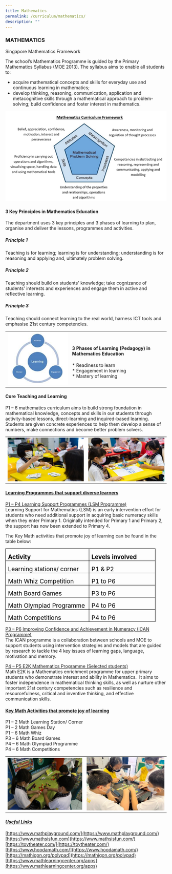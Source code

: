 ```yaml
---
title: Mathematics
permalink: /curriculum/mathematics/
description: ""
---
```

### MATHEMATICS

Singapore Mathematics Framework  

The school’s Mathematics Programme is guided by the Primary Mathematics Syllabus (MOE 2013). The syllabus aims to enable all students to:&nbsp;

*   acquire mathematical concepts and skills for everyday use and continuous learning in mathematics;
*   develop thinking, reasoning, communication, application and metacognitive skills through a mathematical approach to problem-solving; build confidence and foster interest in mathematics.

![](/images/5%20(7).jpg) 

#### 3 Key Principles in Mathematics Education

The department uses 3 key principles and 3 phases of learning to plan, organise and deliver the lessons, programmes and activities.

##### Principle 1

Teaching is for learning; learning is for understanding; understanding is for reasoning and applying and, ultimately problem solving.

##### Principle 2

Teaching should build on students' knowledge; take cognizance of students' interests and experiences and engage them in active and reflective learning.

##### Principle 3

Teaching should connect learning to the real world, harness ICT tools and emphasise 21st century competencies.

<table>
	<tbody><tr>
		<td width="40%">
			<img src="/images/2%20(13).jpg">
		</td>
		<td>
			<h4>3 Phases of Learning (Pedagogy) in Mathematics Education  </h4>
			*   Readiness to learn <br>
			*   Engagement in learning <br>
			*   Mastery of learning <br>
		</td>
	</tr>
</tbody></table>

#### Core Teaching and Learning

P1 – 6 mathematics curriculum aims to build strong foundation in mathematical knowledge, concepts and skills in our students through activity-based lessons, direct-learning and inquired-based learning.&nbsp; Students are given concrete experiences to help them develop a sense of numbers, make connections and become better problem solvers.&nbsp;&nbsp;

<table>
	<tbody><tr>
		<td>
			<img src="/images/1%20(11).jpg">
		</td>
		<td>  
			<img src="/images/2%20(12).jpg">
		</td>
	</tr>
</tbody></table>
  
#### <u>Learning Programmes that support diverse learners</u>

<u>P1 – P4 Learning Support Programmes (LSM Programme)</u> <br>
        Learning Support for Mathematics (LSM) is an early intervention effort for students who need additional support in acquiring basic numeracy skills when they enter Primary 1. Originally intended for Primary 1 and Primary 2, the support has now been extended to Primary 4.&nbsp;
				

The Key Math activities that promote joy of learning can be found in the table below:


<table style="border-collapse:collapse;border:none;mso-border-alt:solid windowtext .5pt;
 mso-yfti-tbllook:1184;mso-padding-alt:0in 5.4pt 0in 5.4pt" cellpadding="0" cellspacing="0" border="1" class="MsoTableGrid"><tbody><tr style="mso-yfti-irow:0;mso-yfti-firstrow:yes"><td style="width:184.25pt;border:solid windowtext 1.0pt;
  mso-border-alt:solid windowtext .5pt;padding:0in 5.4pt 0in 5.4pt" valign="top" width="246"><p style="margin-bottom:0in;line-height:normal" class="MsoNormal"><b><span style="font-size:14.0pt;color:black;mso-themecolor:text1" lang="EN-SG">Activity</span></b></p></td><td style="width:2.0in;border:solid windowtext 1.0pt;
  border-left:none;mso-border-left-alt:solid windowtext .5pt;mso-border-alt:
  solid windowtext .5pt;padding:0in 5.4pt 0in 5.4pt" valign="top" width="192"><p style="margin-bottom:0in;line-height:normal" class="MsoNormal"><b><span style="font-size:14.0pt;color:black;mso-themecolor:text1" lang="EN-SG">Levels involved</span></b></p></td></tr><tr style="mso-yfti-irow:1"><td style="width:184.25pt;border:solid windowtext 1.0pt;
  border-top:none;mso-border-top-alt:solid windowtext .5pt;mso-border-alt:solid windowtext .5pt;
  padding:0in 5.4pt 0in 5.4pt" valign="top" width="246"><p style="margin-bottom:0in;line-height:normal" class="MsoNormal"><span style="font-size:14.0pt;color:black;mso-themecolor:text1" lang="EN-SG">Learning stations/ corner</span></p></td><td style="width:2.0in;border-top:none;border-left:none;
  border-bottom:solid windowtext 1.0pt;border-right:solid windowtext 1.0pt;
  mso-border-top-alt:solid windowtext .5pt;mso-border-left-alt:solid windowtext .5pt;
  mso-border-alt:solid windowtext .5pt;padding:0in 5.4pt 0in 5.4pt" valign="top" width="192"><p style="margin-bottom:0in;line-height:normal" class="MsoNormal"><span style="font-size:14.0pt;color:black;mso-themecolor:text1" lang="EN-SG">P1 &amp; P2</span></p></td></tr><tr style="mso-yfti-irow:2"><td style="width:184.25pt;border:solid windowtext 1.0pt;
  border-top:none;mso-border-top-alt:solid windowtext .5pt;mso-border-alt:solid windowtext .5pt;
  padding:0in 5.4pt 0in 5.4pt" valign="top" width="246"><p style="margin-bottom:0in;line-height:normal" class="MsoNormal"><span style="font-size:14.0pt;color:black;mso-themecolor:text1" lang="EN-SG">Math Whiz Competition</span></p></td><td style="width:2.0in;border-top:none;border-left:none;
  border-bottom:solid windowtext 1.0pt;border-right:solid windowtext 1.0pt;
  mso-border-top-alt:solid windowtext .5pt;mso-border-left-alt:solid windowtext .5pt;
  mso-border-alt:solid windowtext .5pt;padding:0in 5.4pt 0in 5.4pt" valign="top" width="192"><p style="margin-bottom:0in;line-height:normal" class="MsoNormal"><span style="font-size:14.0pt;color:black;mso-themecolor:text1" lang="EN-SG">P1 to P6</span></p></td></tr><tr style="mso-yfti-irow:3"><td style="width:184.25pt;border:solid windowtext 1.0pt;
  border-top:none;mso-border-top-alt:solid windowtext .5pt;mso-border-alt:solid windowtext .5pt;
  padding:0in 5.4pt 0in 5.4pt" valign="top" width="246"><p style="margin-bottom:0in;line-height:normal" class="MsoNormal"><span style="font-size:14.0pt;color:black;mso-themecolor:text1" lang="EN-SG">Math Board Games</span></p></td><td style="width:2.0in;border-top:none;border-left:none;
  border-bottom:solid windowtext 1.0pt;border-right:solid windowtext 1.0pt;
  mso-border-top-alt:solid windowtext .5pt;mso-border-left-alt:solid windowtext .5pt;
  mso-border-alt:solid windowtext .5pt;padding:0in 5.4pt 0in 5.4pt" valign="top" width="192"><p style="margin-bottom:0in;line-height:normal" class="MsoNormal"><span style="font-size:14.0pt;color:black;mso-themecolor:text1" lang="EN-SG">P3 to P6</span></p></td></tr><tr style="mso-yfti-irow:4"><td style="width:184.25pt;border:solid windowtext 1.0pt;
  border-top:none;mso-border-top-alt:solid windowtext .5pt;mso-border-alt:solid windowtext .5pt;
  padding:0in 5.4pt 0in 5.4pt" valign="top" width="246"><p style="margin-bottom:0in;line-height:normal" class="MsoNormal"><span style="font-size:14.0pt;color:black;mso-themecolor:text1" lang="EN-SG">Math Olympiad Programme</span></p></td><td style="width:2.0in;border-top:none;border-left:none;
  border-bottom:solid windowtext 1.0pt;border-right:solid windowtext 1.0pt;
  mso-border-top-alt:solid windowtext .5pt;mso-border-left-alt:solid windowtext .5pt;
  mso-border-alt:solid windowtext .5pt;padding:0in 5.4pt 0in 5.4pt" valign="top" width="192"><p style="margin-bottom:0in;line-height:normal" class="MsoNormal"><span style="font-size:14.0pt;color:black;mso-themecolor:text1" lang="EN-SG">P4 to P6</span></p></td></tr><tr style="mso-yfti-irow:5;mso-yfti-lastrow:yes"><td style="width:184.25pt;border:solid windowtext 1.0pt;
  border-top:none;mso-border-top-alt:solid windowtext .5pt;mso-border-alt:solid windowtext .5pt;
  padding:0in 5.4pt 0in 5.4pt" valign="top" width="246"><p style="margin-bottom:0in;line-height:normal" class="MsoNormal"><span style="font-size:14.0pt;color:black;mso-themecolor:text1" lang="EN-SG">Math Competitions</span></p></td><td style="width:2.0in;border-top:none;border-left:none;
  border-bottom:solid windowtext 1.0pt;border-right:solid windowtext 1.0pt;
  mso-border-top-alt:solid windowtext .5pt;mso-border-left-alt:solid windowtext .5pt;
  mso-border-alt:solid windowtext .5pt;padding:0in 5.4pt 0in 5.4pt" valign="top" width="192"><p style="margin-bottom:0in;line-height:normal" class="MsoNormal"><span style="font-size:14.0pt;color:black;mso-themecolor:text1" lang="EN-SG">P4 to P6</span></p></td></tr></tbody></table>


<u>P3 – P6 Improving Confidence and Achievement in Numeracy (ICAN Programme)</u> <br>
The ICAN programme is a collaboration between schools and MOE to support students using intervention strategies and models that are guided by research to tackle the 4 key issues of learning gaps, language, motivation and memory.

<u>P4 – P5 E2K Mathematics Programme (Selected students)</u> <br>
Math E2K is a Mathematics enrichment programme for upper primary students who demonstrate interest and ability in Mathematics.&nbsp; It aims to foster independence in mathematical thinking skills, as well as nurture other important 21st&nbsp;century competencies such as resilience and resourcefulness, critical and inventive thinking, and effective communication skills.



#### <u>Key Math Activities that promote joy of learning</u>

P1 – 2 Math Learning Station/ Corner <br>
P1 – 2 Math Games Day<br>
P1 – 6 Math Whiz&nbsp;  <br>
P3 – 6 Math Board Games <br>
P4 – 6 Math Olympiad Programme <br>
P4 – 6 Math Competitions

<table>
	<tbody><tr>
		<td>
			<img src="/images/3%20(9).jpg">
		</td>
		<td>
			<img src="/images/4%20(9).jpg">
		</td>
	</tr>
</tbody></table>

  

#### <u><em>Useful Links</em></u>

[https://www.mathplayground.com/](https://www.mathplayground.com/)  
[https://www.mathsisfun.com](https://www.mathsisfun.com/)  
[https://toytheater.com/](https://toytheater.com/)  
[https://www.hoodamath.com/](https://www.hoodamath.com/)  
[https://mathigon.org/polypad](https://mathigon.org/polypad)  
[https://www.mathlearningcenter.org/apps](https://www.mathlearningcenter.org/apps)